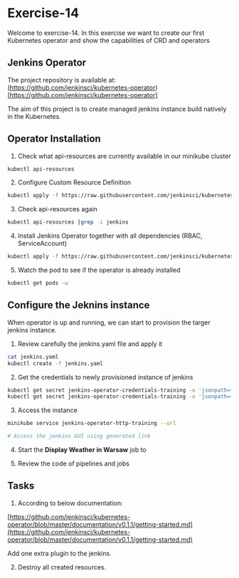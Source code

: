 # Exercise-14

Welcome to exercise-14. In this exercise we want to create our first Kubernetes operator and show the capabilities of CRD and operators

## Jenkins Operator

The project repository is available at: (https://github.com/jenkinsci/kubernetes-operator)[https://github.com/jenkinsci/kubernetes-operator]

The aim of this project is to create managed jenkins instance build natively in the Kubernetes.

## Operator Installation

1. Check what api-resources are currently available in our minikube cluster

```bash
kubectl api-resources
```

2. Configure Custom Resource Definition

```bash
kubectl apply -f https://raw.githubusercontent.com/jenkinsci/kubernetes-operator/master/deploy/crds/jenkins_v1alpha2_jenkins_crd.yaml
```

3. Check api-resources again

```bash
kubectl api-resources |grep -i jenkins
```

4. Install Jenkins Operator together with all dependencies (RBAC, ServiceAccount)

```bash
kubectl apply -f https://raw.githubusercontent.com/jenkinsci/kubernetes-operator/master/deploy/all-in-one-v1alpha2.yaml
```

5. Watch the pod to see if the operator is already installed

```bash
kubectl get pods -w
```
## Configure the Jeknins instance

When operator is up and running, we can start to provision the targer jenkins instance.

1. Review carefully the jenkins.yaml file and apply it

```bash
cat jenkins.yaml
kubectl create -f jenkins.yaml
```

2. Get the credentials to newly provisioned instance of jenkins

```bash
kubectl get secret jenkins-operator-credentials-training -o 'jsonpath={.data.user}' | base64 -d
kubectl get secret jenkins-operator-credentials-training -o 'jsonpath={.data.password}' | base64 -d
```

3. Access the instance 

```bash
minikube service jenkins-operator-http-training --url

# Access the jenkins GUI using generated link
```

4. Start the **Display Weather in Warsaw** job to

5. Review the code of pipelines and jobs

## Tasks

1. According to below documentation:

[https://github.com/jenkinsci/kubernetes-operator/blob/master/documentation/v0.1.1/getting-started.md](https://github.com/jenkinsci/kubernetes-operator/blob/master/documentation/v0.1.1/getting-started.md)

Add one extra plugin to the jenkins.

2. Destroy all created resources.